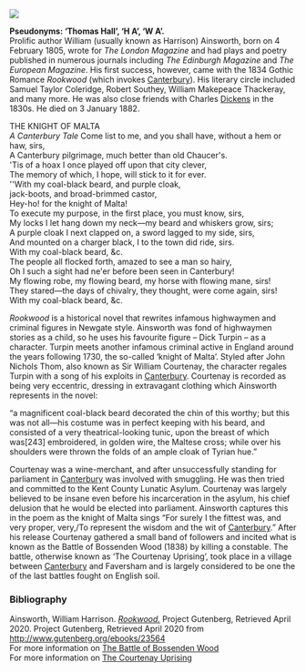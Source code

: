 <a href="https://dev.visual-essays.app"><img src="https://dev-visual-essays.netlify.app/images/ve-button.png"></a> <param ve-config title="William Harrison Ainsworth (1805-1882)" author="Laura Allen" layout="vtl" banner="https://upload.wikimedia.org/wikipedia/commons/9/93/Portret_van_William_Harrison_Ainsworth_William_Harrison_Ainsworth_%28titel_op_object%29%2C_RP-F-2001-7-235E-8.jpg">

<param ve-entity eid="Q29303" aliases="Canterbury">
<param ve-entity eid="Q7074318" aliases="Kent County Lunatic Asylum">
<param ve-entity eid="Q 4870530" aliases="the Battle of Bossenden Wood">
<param ve-entity eid="Q" aliases="">

**Pseudonyms: ‘Thomas Hall’, ‘H A’, ‘W A’.**      
Prolific author William (usually known as Harrison) Ainsworth, born on 4 February 1805, wrote for _The London Magazine_ and had plays and poetry published in numerous journals including _The Edinburgh Magazine_ and _The European Magazine_. His first success, however, came with the 1834 Gothic Romance _Rookwood_ (which invokes [Canterbury](/19c/19c-canterbury)). His literary circle included Samuel Taylor Coleridge, Robert Southey, William Makepeace Thackeray, and many more. He was also close friends with Charles [Dickens](/dickens/dickens-biography) in the 1830s. He died on 3 January 1882.
<param ve-map primary center="Q29303" zoom="10">
<param ve-image url="https://upload.wikimedia.org/wikipedia/commons/7/7d/Rookwood_-_Frontispiece.jpg" label="Rookwood - Frontispiece.jpg" attribution="William Harrison AinsworthArtist Daniel Maclise, Public domain, via Wikimedia Commons">

THE KNIGHT OF MALTA  
_A Canterbury Tale_
Come list to me, and you shall have, without a hem or haw, sirs,   
A Canterbury pilgrimage, much better than old Chaucer's.   
'Tis of a hoax I once played off upon that city clever,   
The memory of which, I hope, will stick to it for ever.   
''With my coal-black beard, and purple cloak,   
jack-boots, and broad-brimmed castor,   
Hey-ho! for the knight of Malta!   
To execute my purpose, in the first place, you must know, sirs,   
My locks I let hang down my neck—my beard and whiskers grow, sirs;   
A purple cloak I next clapped on, a sword lagged to my side, sirs,   
And mounted on a charger black, I to the town did ride, sirs.   
With my coal-black beard, &c.   
The people all flocked forth, amazed to see a man so hairy,   
Oh I such a sight had ne'er before been seen in Canterbury!   
My flowing robe, my flowing beard, my horse with flowing mane, sirs!   
They stared—the days of chivalry, they thought, were come again, sirs!   
With my coal-black beard, &c.   
<param ve-map primary center="Q29303" zoom="10">
<param ve-image url="https://upload.wikimedia.org/wikipedia/commons/a/a2/Blake_Canterbury_Pilgrims_engraving.jpg" label="Blake Canterbury Pilgrims engraving.jpg" attribution="William Blake, Public domain, via Wikimedia Commons">

_Rookwood_ is a historical novel that rewrites infamous highwaymen and criminal figures in Newgate style. Ainsworth was fond of highwaymen stories as a child, so he uses his favourite figure – Dick Turpin – as a character. Turpin meets another infamous criminal active in England around the years following 1730, the so-called ‘knight of Malta’. Styled after John Nichols Thom, also known as Sir William Courtenay, the character regales Turpin with a song of his exploits in [Canterbury](/19c/19c-canterbury). Courtenay is recorded as being very eccentric, dressing in extravagant clothing which Ainsworth represents in the novel:
<param ve-map primary center="Q29303" zoom="10">
<param ve-image url="https://upload.wikimedia.org/wikipedia/commons/f/f7/William_Harrison_Ainsworth_and_his_friends_%28IA_williamharrisona01elli%29.pdf" label="William Harrison Ainsworth and his friends (IA williamharrisona01elli).pdf" attribution="Ellis, S. M. (Stewart Marsh), Public domain, via Wikimedia Commons">

“a magnificent coal-black beard decorated the chin of this worthy; but this was not all—his costume was in perfect keeping with his beard, and consisted of a very theatrical-looking tunic, upon the breast of which was[243] embroidered, in golden wire, the Maltese cross; while over his shoulders were thrown the folds of an ample cloak of Tyrian hue.” 
<param ve-image url="https://www.bl.uk/britishlibrary/~/media/bl/global/dl%20romantics%20and%20victorians/collection-item-images/a/i/n/ainsworth%20w%20h%20rookwood%20m00006%2057.jpg" label="Rookwood; The fourth edition" attribution="Usage terms Public Domain">

Courtenay was a wine-merchant, and after unsuccessfully standing for parliament in [Canterbury](/19c/19c-canterbury) was involved with smuggling. He was then tried and committed to the Kent County Lunatic Asylum. Courtenay was largely believed to be insane even before his incarceration in the asylum, his chief delusion that he would be elected into parliament. Ainsworth captures this in the poem as the knight of Malta sings “For surely I the fittest was, and very proper, very,/To represent the wisdom and the wit of [Canterbury](19c-canterbury).” After his release Courtenay gathered a small band of followers and incited what is known as the Battle of Bossenden Wood (1838) by killing a constable. The battle, otherwise known as ‘The Courtenay Uprising’, took place in a village between [Canterbury](/19c/19c-canterbury) and Faversham and is largely considered to be one the of the last battles fought on English soil.
<param ve-map primary center="Q5315106" zoom="10">
 <param ve-image url="https://upload.wikimedia.org/wikipedia/commons/8/80/Bossenden_Wood_-_geograph.org.uk_-_437865.jpg" label="Bossenden Wood - geograph.org.uk - 437865.jpg" attribution="Paul Plumb / Bossenden Wood">

### Bibliography

Ainsworth, William Harrison. [_Rookwood._](http://www.gutenberg.org/ebooks/23564) Project Gutenberg, Retrieved April 2020. Project Gutenberg, Retrieved April 2020 from http://www.gutenberg.org/ebooks/23564   
For more information on [The Battle of Bossenden Wood](https://favershamlife.org/the-battle-of-bossenden-wood-1838/)   
For more information on [The Courtenay Uprising](http://www.kentpast.co.uk/the%20courtenay%20uprising.html)    
<param ve-image url="https://upload.wikimedia.org/wikipedia/commons/a/aa/William_Harrison_Ainsworth_-_AUTHOR_OF_ROOKWOOD.png" label="William Harrison Ainsworth - AUTHOR OF ROOKWOOD.png" attribution="Author William Bates, Illustrator Daniel Maclise, Public domain, via Wikimedia Commons">

